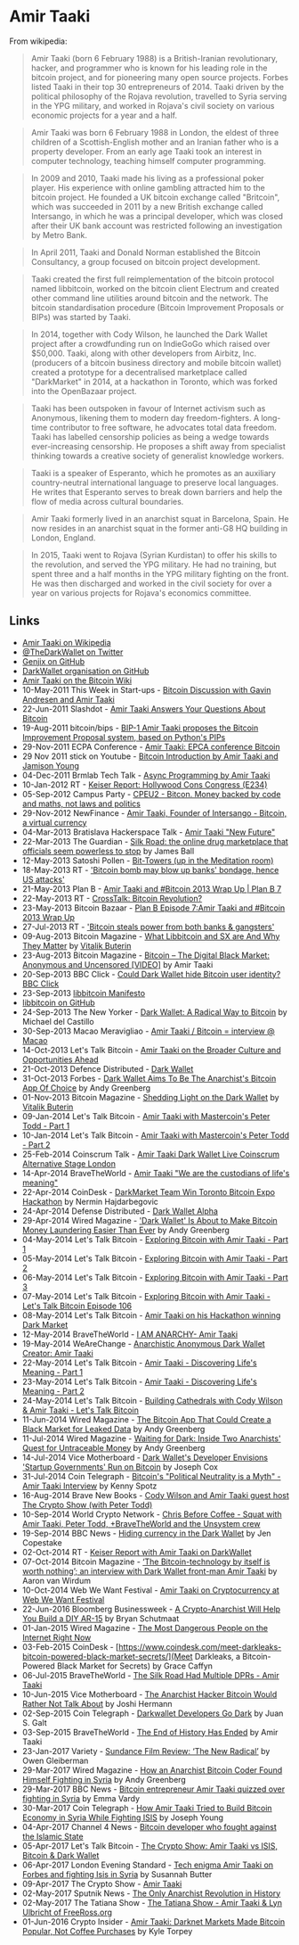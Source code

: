 
# Amir Taaki

From wikipedia:

> Amir Taaki (born 6 February 1988) is a British-Iranian revolutionary, hacker, and programmer who is known for his leading role in the bitcoin project, and for pioneering many open source projects. Forbes listed Taaki in their top 30 entrepreneurs of 2014. Taaki driven by the political philosophy of the Rojava revolution, travelled to Syria serving in the YPG military, and worked in Rojava's civil society on various economic projects for a year and a half.

> Amir Taaki was born 6 February 1988 in London, the eldest of three children of a Scottish-English mother and an Iranian father who is a property developer. From an early age Taaki took an interest in computer technology, teaching himself computer programming.

> In 2009 and 2010, Taaki made his living as a professional poker player. His experience with online gambling attracted him to the bitcoin project. He founded a UK bitcoin exchange called "Britcoin", which was succeeded in 2011 by a new British exchange called Intersango, in which he was a principal developer, which was closed after their UK bank account was restricted following an investigation by Metro Bank.

> In April 2011, Taaki and Donald Norman established the Bitcoin Consultancy, a group focused on bitcoin project development.

> Taaki created the first full reimplementation of the bitcoin protocol named libbitcoin, worked on the bitcoin client Electrum and created other command line utilities around bitcoin and the network. The bitcoin standardisation procedure (Bitcoin Improvement Proposals or BIPs) was started by Taaki.

> In 2014, together with Cody Wilson, he launched the Dark Wallet project after a crowdfunding run on IndieGoGo which raised over $50,000. Taaki, along with other developers from Airbitz, Inc. (producers of a bitcoin business directory and mobile bitcoin wallet) created a prototype for a decentralised marketplace called "DarkMarket" in 2014, at a hackathon in Toronto, which was forked into the OpenBazaar project.

> Taaki has been outspoken in favour of Internet activism such as Anonymous, likening them to modern day freedom-fighters. A long-time contributor to free software, he advocates total data freedom. Taaki has labelled censorship policies as being a wedge towards ever-increasing censorship. He proposes a shift away from specialist thinking towards a creative society of generalist knowledge workers.

> Taaki is a speaker of Esperanto, which he promotes as an auxiliary country-neutral international language to preserve local languages. He writes that Esperanto serves to break down barriers and help the flow of media across cultural boundaries.

> Amir Taaki formerly lived in an anarchist squat in Barcelona, Spain. He now resides in an anarchist squat in the former anti-G8 HQ building in London, England.

> In 2015, Taaki went to Rojava (Syrian Kurdistan) to offer his skills to the revolution, and served the YPG military. He had no training, but spent three and a half months in the YPG military fighting on the front. He was then discharged and worked in the civil society for over a year on various projects for Rojava's economics committee.

## Links

* [Amir Taaki on Wikipedia](https://en.wikipedia.org/wiki/Amir_Taaki)
* [@TheDarkWallet on Twitter](https://twitter.com/TheDarkwallet)
* [Genjix on GitHub](https://github.com/genjix)
* [DarkWallet organisation on GitHub](https://github.com/DarkWallet)
* [Amir Taaki on the Bitcoin Wiki](https://en.bitcoin.it/wiki/Amir_Taaki)
* 10-May-2011 This Week in Start-ups - [Bitcoin Discussion with Gavin Andresen and Amir Taaki](http://thisweekinstartups.com/bitcoin-discussion-with-gavin-andresen-and-amir-taaki-on-this-week-in-startups-140/)
* 22-Jun-2011 Slashdot - [Amir Taaki Answers Your Questions About Bitcoin](https://interviews.slashdot.org/story/11/06/22/1737237/amir-taaki-answers-your-questions-about-bitcoin)
* 19-Aug-2011 bitcoin/bips - [BIP-1 Amir Taaki proposes the Bitcoin Improvement Proposal system, based on Python's PIPs](https://github.com/bitcoin/bips/blob/master/bip-0001.mediawiki)
* 29-Nov-2011 ECPA Conference - [Amir Taaki: EPCA conference Bitcoin](https://www.youtube.com/watch?v=wbqmKIXyqHc)
* 29 Nov 2011 stick on Youtube - [Bitcoin Introduction by Amir Taaki and Jamison Young](https://www.youtube.com/watch?v=LTBXKWV7v_M)
* 04-Dec-2011 Brmlab Tech Talk - [Async Programming by Amir Taaki](https://www.youtube.com/watch?v=zyKcSpx5xDg)
* 10-Jan-2012 RT - [Keiser Report: Hollywood Cons Congress (E234)](https://www.youtube.com/watch?v=GX-gYrTxz9U)
* 05-Sep-2012 Campus Party - [CPEU2 - Bitcon. Money backed by code and maths, not laws and politics](https://www.youtube.com/watch?v=PEpGp1JVMzs)
* 29-Nov-2012 NewFinance - [Amir Taaki, Founder of Intersango - Bitcoin, a virtual currency](https://www.youtube.com/watch?v=I-DVOYyx_6U)
* 04-Mar-2013 Bratislava Hackerspace Talk - [Amir Taaki "New Future"](https://www.youtube.com/watch?v=oPu6j-xpYyE)
* 22-Mar-2013 The Guardian - [Silk Road: the online drug marketplace that officials seem powerless to stop](https://www.theguardian.com/world/2013/mar/22/silk-road-online-drug-marketplace) by James Ball
* 12-May-2013 Satoshi Pollen - [Bit-Towers (up in the Meditation room)](https://www.youtube.com/watch?v=MbUPlFCMPxA)
* 18-May-2013 RT - ['Bitcoin bomb may blow up banks' bondage, hence US attacks'](https://www.youtube.com/watch?v=eYxgcV4XK-Q)
* 21-May-2013 Plan B - [Amir Taaki and #Bitcoin 2013 Wrap Up | Plan B 7](https://www.youtube.com/watch?v=Ao_HdHyGKDU)
* 22-May-2013 RT - [CrossTalk: Bitcoin Revolution?](https://www.youtube.com/watch?v=nYzXNhk3Vjw)
* 23-May-2013 Bitcoin Bazaar - [Plan B Episode 7:Amir Taaki and #Bitcoin 2013 Wrap Up](https://bitcoinbazaar.wordpress.com/tag/amir-taaki/)
* 27-Jul-2013 RT - ['Bitcoin steals power from both banks & gangsters'](https://www.youtube.com/watch?v=as_3Pp_yGq4)
* 09-Aug-2013 Bitcoin Magazine - [What Libbitcoin and SX are And Why They Matter](https://bitcoinmagazine.com/articles/what-libbitcoin-and-sx-are-and-why-they-matter-1376064919/) by [Vitalik Buterin](/people/vitalik_buterin.md)
* 23-Aug-2013 Bitcoin Magazine - [Bitcoin – The Digital Black Market: Anonymous and Uncensored [VIDEO]](https://bitcoinmagazine.com/articles/bitcoin-the-digital-black-market-anonymous-and-uncensored-video-1377264986/) by Amir Taaki
* 20-Sep-2013 BBC Click - [Could Dark Wallet hide Bitcoin user identity? BBC Click](https://www.youtube.com/watch?v=d_9o63E_wjk)
* 23-Sep-2013 [libbitcoin Manifesto](https://github.com/libbitcoin/libbitcoin.github.io/blob/master/libbitcoin-manifesto.pdf)
* [libbitcoin on GitHub](https://github.com/libbitcoin/libbitcoin)
* 24-Sep-2013 The New Yorker - [Dark Wallet: A Radical Way to Bitcoin](http://www.newyorker.com/business/currency/dark-wallet-a-radical-way-to-bitcoin) by Michael del Castillo
* 30-Sep-2013 Macao Meravigliao - [Amir Taaki / Bitcoin = interview @ Macao](https://www.youtube.com/watch?v=sl2GDcNL6ak)
* 14-Oct-2013 Let's Talk Bitcoin - [Amir Taaki on the Broader Culture and Opportunities Ahead](https://www.youtube.com/watch?v=GWFE9QQRQxU)
* 21-Oct-2013 Defence Distributed - [Dark Wallet](https://www.youtube.com/watch?v=Ouo7Q6Cf_yc)
* 31-Oct-2013 Forbes - [Dark Wallet Aims To Be The Anarchist's Bitcoin App Of Choice](https://www.forbes.com/sites/andygreenberg/2013/10/31/darkwallet-aims-to-be-the-anarchists-bitcoin-app-of-choice/#b394a5a4cadf) by Andy Greenberg
* 01-Nov-2013 Bitcoin Magazine - [Shedding Light on the Dark Wallet](https://bitcoinmagazine.com/articles/shedding-light-on-the-dark-wallet-1383357523/) by [Vitalik Buterin](/people/vitalik_buterin.md)
* 09-Jan-2014 Let's Talk Bitcoin - [Amir Taaki with Mastercoin's Peter Todd - Part 1](https://www.youtube.com/watch?v=0fGPhwVUeug)
* 10-Jan-2014 Let's Talk Bitcoin - [Amir Taaki with Mastercoin's Peter Todd - Part 2](https://www.youtube.com/watch?v=EBsIEySNOiM)
* 25-Feb-2014 Coinscrum Talk - [Amir Taaki Dark Wallet Live Coinscrum Alternative Stage London](https://www.youtube.com/watch?v=KUjoBHfgg8w)
* 14-Apr-2014 BraveTheWorld - [Amir Taaki "We are the custodians of life's meaning"](https://www.youtube.com/watch?v=COisLGwnb-M)
* 22-Apr-2014 CoinDesk - [DarkMarket Team Win Toronto Bitcoin Expo Hackathon](https://www.coindesk.com/airbitz-wins-toronto-bitcoin-expo-hackathon-darkmarket/) by Nermin Hajdarbegovic
* 24-Apr-2014 Defense Distributed - [Dark Wallet Alpha](https://www.youtube.com/watch?v=6VFopiRaXwQ)
* 29-Apr-2014 Wired Magazine - ['Dark Wallet' Is About to Make Bitcoin Money Laundering Easier Than Ever](https://www.wired.com/2014/04/dark-wallet/) by Andy Greenberg
* 04-May-2014 Let's Talk Bitcoin - [Exploring Bitcoin with Amir Taaki - Part 1](https://www.youtube.com/watch?v=K5K7UMCUFRE)
* 05-May-2014 Let's Talk Bitcoin - [Exploring Bitcoin with Amir Taaki - Part 2](https://www.youtube.com/watch?v=BSxe_chCdPg)
* 06-May-2014 Let's Talk Bitcoin - [Exploring Bitcoin with Amir Taaki - Part 3](https://www.youtube.com/watch?v=WBxeAtagN6E)
* 07-May-2014 Let's Talk Bitcoin - [Exploring Bitcoin with Amir Taaki - Let's Talk Bitcoin Episode 106](https://www.youtube.com/watch?v=7M1Y2wYIjEI)
* 08-May-2014 Let's Talk Bitcoin - [Amir Taaki on his Hackathon winning Dark Market](https://www.youtube.com/watch?v=aNmBKC99Wts)
* 12-May-2014 BraveTheWorld - [I AM ANARCHY- Amir Taaki](https://www.youtube.com/watch?v=nU2ehHpg9Cw)
* 19-May-2014 WeAreChange - [Anarchistic Anonymous Dark Wallet Creator: Amir Taaki](https://www.youtube.com/watch?v=A0tCaOI0UYM)
* 22-May-2014 Let's Talk Bitcoin - [Amir Taaki - Discovering Life's Meaning - Part 1](https://www.youtube.com/watch?v=lusmof1hHw0)
* 23-May-2014 Let's Talk Bitcoin - [Amir Taaki - Discovering Life's Meaning - Part 2](https://www.youtube.com/watch?v=8jX37B54R34)
* 24-May-2014 Let's Talk Bitcoin - [Building Cathedrals with Cody Wilson & Amir Taaki - Let's Talk Bitcoin](https://www.youtube.com/watch?v=-xkgGKmPc80)
* 11-Jun-2014 Wired Magazine - [The Bitcoin App That Could Create a Black Market for Leaked Data](https://www.wired.com/2014/06/paypub/) by Andy Greenberg
* 11-Jul-2014 Wired Magazine - [Waiting for Dark: Inside Two Anarchists' Quest for Untraceable Money](https://www.wired.com/2017/05/one-scrappy-startup-survived-early-bitcoin-wars/) by Andy Greenberg
* 14-Jul-2014 Vice Motherboard - [Dark Wallet's Developer Envisions 'Startup Governments' Run on Bitcoin](https://motherboard.vice.com/en_us/article/ypw3vg/the-dark-wallet-developers-plan-for-startup-governments-run-on-bitcoin) by Joseph Cox
* 31-Jul-2014 Coin Telegraph - [Bitcoin's "Political Neutrality is a Myth" - Amir Taaki Interview](https://cointelegraph.com/news/bitcoins-political-neutrality-is-a-myth-amir-taaki-interview) by Kenny Spotz
* 16-Aug-2014 Brave New Books - [Cody Wilson and Amir Taaki guest host The Crypto Show (with Peter Todd)](https://www.youtube.com/watch?v=xG5HlETyk7A)
* 10-Sep-2014 World Crypto Network - [Chris Before Coffee - Squat with Amir Taaki, Peter Todd, +BraveTheWorld  and the Unsystem crew](https://www.youtube.com/watch?v=A0KV0lesSK8)
* 19-Sep-2014 BBC News - [Hiding currency in the Dark Wallet](http://www.bbc.com/news/technology-29283124) by Jen Copestake
* 02-Oct-2014 RT - [Keiser Report with Amir Taaki on DarkWallet](https://www.youtube.com/watch?v=AjLdOk7oN0c)
* 07-Oct-2014 Bitcoin Magazine - [‘The Bitcoin-technology by itself is worth nothing’; an interview with Dark Wallet front-man Amir Taaki](https://bitcoinmagazine.com/articles/bitcoin-technology-worth-nothing-interview-dark-wallet-front-man-amir-taaki-1412722833/) by Aaron van Wirdum
* 10-Oct-2014 Web We Want Festival - [Amir Taaki on Cryptocurrency at Web We Want Festival](https://www.youtube.com/watch?v=7VMugFWOKCU)
* 22-Jun-2016 Bloomberg Businessweek - [A Crypto-Anarchist Will Help You Build a DIY AR-15](https://www.bloomberg.com/features/2016-cody-wilson-ghost-gunner-ar-15/) by Bryan Schutmaat
* 01-Jan-2015 Wired Magazine - [The Most Dangerous People on the Internet Right Now](https://www.wired.com/2015/01/dangerous-people-internet-right-now/)
* 03-Feb-2015 CoinDesk - [https://www.coindesk.com/meet-darkleaks-bitcoin-powered-black-market-secrets/](Meet Darkleaks, a Bitcoin-Powered Black Market for Secrets) by Grace Caffyn
* 06-Jul-2015 BraveTheWorld - [The Silk Road Had Multiple DPRs - Amir Taaki](https://www.youtube.com/watch?v=qJaMGua9GfU)
* 10-Jun-2015 Vice Motherboard - [The Anarchist Hacker Bitcoin Would Rather Not Talk About](https://motherboard.vice.com/en_us/article/ypw985/the-anarchist-hacker-bitcoin-would-rather-not-talk-about) by Joshi Hermann
* 02-Sep-2015 Coin Telegraph - [Darkwallet Developers Go Dark](https://cointelegraph.com/news/darkwallet-developers-go-dark) by Juan S. Galt
* 03-Sep-2015 BraveTheWorld - [The End of History Has Ended](http://bravetheworld.com/2015/09/03/history-ended-2/) by Amir Taaki
* 23-Jan-2017 Variety - [Sundance Film Review: ‘The New Radical’](http://variety.com/2017/film/reviews/the-new-radical-review-1201967572/) by Owen Gleiberman
* 29-Mar-2017 Wired Magazine - [How an Anarchist Bitcoin Coder Found Himself Fighting in Syria](https://www.wired.com/2017/03/anarchist-bitcoin-coder-found-fighting-isis-syria/) by Andy Greenberg
* 29-Mar-2017 BBC News - [Bitcoin entrepreneur Amir Taaki quizzed over fighting in Syria](http://www.bbc.com/news/uk-39417937) by Emma Vardy
* 30-Mar-2017 Coin Telegraph - [How Amir Taaki Tried to Build Bitcoin Economy in Syria While Fighting ISIS](https://cointelegraph.com/news/how-amir-taaki-tried-to-build-bitcoin-economy-in-syria-while-fighting-isis) by Joseph Young
* 04-Apr-2017 Channel 4 News - [Bitcoin developer who fought against the Islamic State](https://www.channel4.com/news/bitcoin-developer-who-fought-against-the-islamic-state)
* 05-Apr-2017 Let's Talk Bitcoin - [The Crypto Show: Amir Taaki vs ISIS, Bitcoin & Dark Wallet](https://letstalkbitcoin.com/blog/post/the-crypto-show-amir-taaki-vs-isis-bitcoin-dark-wallet)
* 06-Apr-2017 London Evening Standard - [Tech enigma Amir Taaki on Forbes and fighting Isis in Syria](https://www.standard.co.uk/lifestyle/london-life/tech-enigma-amir-taaki-on-forbes-and-fighting-isis-a3509096.html) by Susannah Butter
* 09-Apr-2017 The Crypto Show - [Amir Taaki](https://www.youtube.com/watch?v=SK93JEjWPV8)
* 02-May-2017 Sputnik News - [The Only Anarchist Revolution in History](https://sputniknews.com/radio_double_down/201705021053187780-the-only-anarchist-revolution-in-history/)
* 02-May-2017 The Tatiana Show - [The Tatiana Show - Amir Taaki & Lyn Ulbricht of FreeRoss.org](https://www.youtube.com/watch?v=pin6DhQee48)
* 01-Jun-2016 Crypto Insider - [Amir Taaki: Darknet Markets Made Bitcoin Popular, Not Coffee Purchases](https://cryptoinsider.com/amir-taaki-darknet-markets-made-bitcoin-popular-not-coffee-purchases/) by Kyle Torpey
